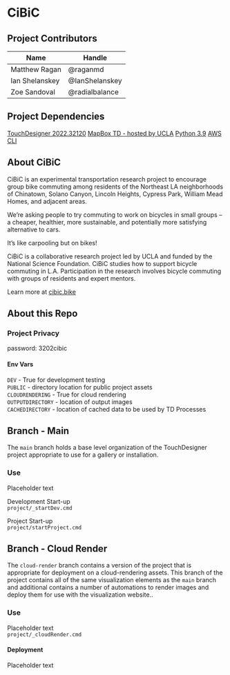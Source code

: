 # CiBiC

## Project Contributors
| Name | Handle |
|---|---|
|Matthew Ragan | @raganmd 
|Ian Shelanskey  | @IanShelanskey
|Zoe Sandoval | @radialbalance

## Project Dependencies
[TouchDesigner 2022.32120](https://download.derivative.ca/TouchDesigner.2022.31030.exe)
[MapBox TD - hosted by UCLA](https://github.com/remap/cibic21-mapbox-td)
[Python 3.9](https://www.python.org/downloads/release/python-390/)
[AWS CLI](https://aws.amazon.com/cli/)

## About CiBiC
CiBiC is an experimental transportation research project to encourage group bike commuting among residents of the Northeast LA neighborhoods of Chinatown, Solano Canyon, Lincoln Heights, Cypress Park, William Mead Homes, and adjacent areas. 

We’re asking people to try commuting to work on bicycles in small groups – a cheaper, healthier, more sustainable, and potentially more satisfying alternative to cars.

It’s like carpooling but on bikes!

CiBiC is a collaborative research project led by UCLA and funded by the National Science Foundation. CiBiC studies how to support bicycle commuting in L.A. Participation in the research involves bicycle commuting with groups of residents and expert mentors.

Learn more at [cibic.bike](https://cibic.bike/)

## About this Repo
### Project Privacy
password: 3202cibic


#### Env Vars
`DEV` - True for development testing  
`PUBLIC` - directory location for public project assets  
`CLOUDRENDERING` - True for cloud rendering   
`OUTPUTDIRECTORY` - location of output images  
`CACHEDIRECTORY` - location of cached data to be used by TD Processes  

## Branch - Main
The `main` branch holds a base level organization of the TouchDesigner project appropriate to use for a gallery or installation.   

### Use
Placeholder text  

Development Start-up  
`project/_startDev.cmd`

Project Start-up  
`project/startProject.cmd`

## Branch - Cloud Render
The `cloud-render` branch contains a version of the project that is appropriate for deployment on a cloud-rendering assets. This branch of the project contains all of the same visualization elements as the `main` branch and additional contains a number of automations to render images and deploy them for use with the visualization website..    

### Use
Placeholder text  
`project/_cloudRender.cmd`

#### Deployment
Placeholder text  
